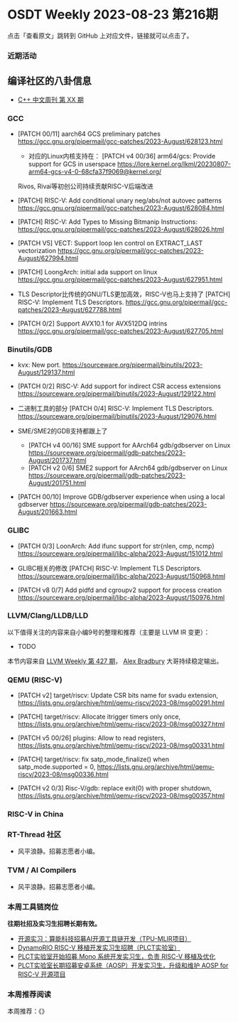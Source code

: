 # OSDT Weekly 2023-08-23 第216期

点击「查看原文」跳转到 GitHub 上对应文件，链接就可以点击了。

### 近期活动

## 编译社区的八卦信息

- [C++ 中文周刊 第 XX 期]()

### GCC

- [PATCH 00/11] aarch64 GCS preliminary patches
  https://gcc.gnu.org/pipermail/gcc-patches/2023-August/628123.html
  
  - 对应的Linux内核支持在：
    [PATCH v4 00/36] arm64/gcs: Provide support for GCS in userspace
    https://lore.kernel.org/lkml/20230807-arm64-gcs-v4-0-68cfa37f9069@kernel.org/

  Rivos, Rivai等初创公司持续贡献RISC-V后端改进
- [PATCH] RISC-V: Add conditional unary neg/abs/not autovec patterns
  https://gcc.gnu.org/pipermail/gcc-patches/2023-August/628084.html

- [PATCH] RISC-V: Add Types to Missing Bitmanip Instructions:
  https://gcc.gnu.org/pipermail/gcc-patches/2023-August/628026.html

- [PATCH V5] VECT: Support loop len control on EXTRACT_LAST vectorization
  https://gcc.gnu.org/pipermail/gcc-patches/2023-August/627994.html

- [PATCH] LoongArch: initial ada support on linux
  https://gcc.gnu.org/pipermail/gcc-patches/2023-August/627951.html

- TLS Descriptor比传统的GNU/TLS更加高效，RISC-V也马上支持了
  [PATCH] RISC-V: Implement TLS Descriptors.
  https://gcc.gnu.org/pipermail/gcc-patches/2023-August/627788.html

- [PATCH 0/2] Support AVX10.1 for AVX512DQ intrins
  https://gcc.gnu.org/pipermail/gcc-patches/2023-August/627705.html

### Binutils/GDB

- kvx: New port.
  https://sourceware.org/pipermail/binutils/2023-August/129137.html

- [PATCH 0/2] RISC-V: Add support for indirect CSR access extensions
  https://sourceware.org/pipermail/binutils/2023-August/129122.html

- 二进制工具的部分 [PATCH 0/4] RISC-V: Implement TLS Descriptors.
  https://sourceware.org/pipermail/binutils/2023-August/129076.html

- SME/SME2的GDB支持都跟上了
  - [PATCH v4 00/16] SME support for AArch64 gdb/gdbserver on Linux
    https://sourceware.org/pipermail/gdb-patches/2023-August/201737.html
  - [PATCH v2 0/6] SME2 support for AArch64 gdb/gdbserver on Linux
    https://sourceware.org/pipermail/gdb-patches/2023-August/201751.html

- [PATCH 00/10] Improve GDB/gdbserver experience when using a local gdbserver
  https://sourceware.org/pipermail/gdb-patches/2023-August/201663.html

### GLIBC

- [PATCH 0/3] LoonArch: Add ifunc support for str{nlen, cmp, ncmp}
  https://sourceware.org/pipermail/libc-alpha/2023-August/151012.html

- GLIBC相关的修改 [PATCH] RISC-V: Implement TLS Descriptors.
  https://sourceware.org/pipermail/libc-alpha/2023-August/150968.html

- [PATCH v8 0/7] Add pidfd and cgroupv2 support for process creation
  https://sourceware.org/pipermail/libc-alpha/2023-August/150976.html

### LLVM/Clang/LLDB/LLD


以下值得关注的内容来自小编9号的整理和推荐（主要是 LLVM IR 变更）：

- TODO

本节内容来自 [LLVM Weekly 第 427 期](http://llvmweekly.org/issue/427)，
[Alex Bradbury](https://www.linkedin.com/in/alex-bradbury/) 大哥持续稳定输出。

### QEMU (RISC-V)


- [PATCH v2] target/riscv: Update CSR bits name for svadu extension,
  https://lists.gnu.org/archive/html/qemu-riscv/2023-08/msg00291.html

- [PATCH] target/riscv: Allocate itrigger timers only once,
  https://lists.gnu.org/archive/html/qemu-riscv/2023-08/msg00327.html

- [PATCH v5 00/26] plugins: Allow to read registers,
  https://lists.gnu.org/archive/html/qemu-riscv/2023-08/msg00331.html

- [PATCH] target/riscv: fix satp_mode_finalize() when satp_mode.supported = 0,
  https://lists.gnu.org/archive/html/qemu-riscv/2023-08/msg00336.html

- [PATCH v2 0/3] Risc-V/gdb: replace exit(0) with proper shutdown,
  https://lists.gnu.org/archive/html/qemu-riscv/2023-08/msg00357.html

### RISC-V in China

### RT-Thread 社区

- 风平浪静。招募志愿者小编。

### TVM / AI Compilers

- 风平浪静。招募志愿者小编。

### 本周工具链岗位

**往期社招及实习生招聘长期有效。**

- [开源实习：算能科技招募AI开源工具链开发（TPU-MLIR项目）](https://mp.weixin.qq.com/s/IBJh0ip4k11PzIMZecsWSw)
- [DynamoRIO RISC-V 移植开发实习生招聘（PLCT实验室）](https://mp.weixin.qq.com/s/J_5TjT6DOqeOXJXQI5VQxw)
- [PLCT实验室开始招募 Mono 系统开发实习生，负责 RISC-V 移植及优化](https://mp.weixin.qq.com/s/whEW7Hay1jIP1tBzIPay1A)
- [PLCT实验室长期招募安卓系统（AOSP）开发实习生，升级和维护 AOSP for RISC-V 开源项目](https://mp.weixin.qq.com/s/dJP2cEB1nex2inR5c-cJog)


### 本周推荐阅读

本周推荐：《》
